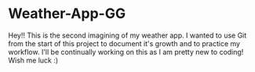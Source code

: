 # Weather-App-GG
Hey!! 
This is the second imagining of my weather app. I wanted to use Git from the start of this project to document it's growth and to practice my workflow.
I'll be continually working on this as I am pretty new to coding! Wish me luck :)

